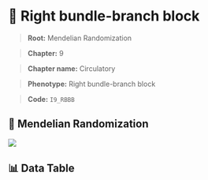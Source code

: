 # 🧪 Right bundle-branch block

> **Root:** Mendelian Randomization

> **Chapter:** 9  

> **Chapter name:** Circulatory

> **Phenotype:** Right bundle-branch block  

> **Code:** `I9_RBBB`

## 🧬 Mendelian Randomization  

<img src="/MR/Figures/Forward/I9_RBBB.png"/>

## 📊 Data Table

<CsvTableMRF src="/MR_Data/Forward/I9_RBBB.csv"/>
